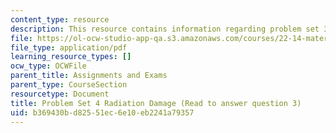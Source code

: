 ```yaml
---
content_type: resource
description: This resource contains information regarding problem set 3.
file: https://ol-ocw-studio-app-qa.s3.amazonaws.com/courses/22-14-materials-in-nuclear-engineering-spring-2015/b369430bd82551ec6e10eb2241a79357_MIT22_14S15_Pset4PaprForQ3.pdf
file_type: application/pdf
learning_resource_types: []
ocw_type: OCWFile
parent_title: Assignments and Exams
parent_type: CourseSection
resourcetype: Document
title: Problem Set 4 Radiation Damage (Read to answer question 3)
uid: b369430b-d825-51ec-6e10-eb2241a79357
---
```

